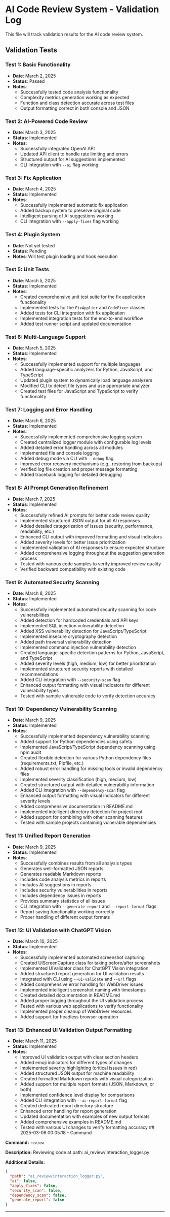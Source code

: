 # AI Code Review System - Validation Log

This file will track validation results for the AI code review system.

## Validation Tests

### Test 1: Basic Functionality
- **Date**: March 2, 2025
- **Status**: Passed
- **Notes**:
  - Successfully tested code analysis functionality
  - Complexity metrics generation working as expected
  - Function and class detection accurate across test files
  - Output formatting correct in both console and JSON

### Test 2: AI-Powered Code Review
- **Date**: March 3, 2025
- **Status**: Implemented
- **Notes**:
  - Successfully integrated OpenAI API
  - Updated API client to handle rate limiting and errors
  - Structured output for AI suggestions implemented
  - CLI integration with `--ai` flag working

### Test 3: Fix Application
- **Date**: March 4, 2025
- **Status**: Implemented
- **Notes**:
  - Successfully implemented automatic fix application
  - Added backup system to preserve original code
  - Intelligent parsing of AI suggestions working
  - CLI integration with `--apply-fixes` flag working

### Test 4: Plugin System
- **Date**: Not yet tested
- **Status**: Pending
- **Notes**: Will test plugin loading and hook execution

### Test 5: Unit Tests
- **Date**: March 5, 2025
- **Status**: Implemented
- **Notes**:
  - Created comprehensive unit test suite for the fix application functionality
  - Implemented tests for the `FixApplier` and `CodeFixer` classes
  - Added tests for CLI integration with fix application
  - Implemented integration tests for the end-to-end workflow
  - Added test runner script and updated documentation

### Test 6: Multi-Language Support
- **Date**: March 5, 2025
- **Status**: Implemented
- **Notes**:
  - Successfully implemented support for multiple languages
  - Added language-specific analyzers for Python, JavaScript, and TypeScript
  - Updated plugin system to dynamically load language analyzers
  - Modified CLI to detect file types and use appropriate analyzer
  - Created test files for JavaScript and TypeScript to verify functionality

### Test 7: Logging and Error Handling
- **Date**: March 6, 2025
- **Status**: Implemented
- **Notes**:
  - Successfully implemented comprehensive logging system
  - Created centralized logger module with configurable log levels
  - Added detailed error handling across all modules
  - Implemented file and console logging
  - Added debug mode via CLI with `--debug` flag
  - Improved error recovery mechanisms (e.g., restoring from backups)
  - Verified log file creation and proper message formatting
  - Added traceback logging for detailed debugging

### Test 8: AI Prompt Generation Refinement
- **Date**: March 7, 2025
- **Status**: Implemented
- **Notes**:
  - Successfully refined AI prompts for better code review quality
  - Implemented structured JSON output for all AI responses
  - Added detailed categorization of issues (security, performance, readability, etc.)
  - Enhanced CLI output with improved formatting and visual indicators
  - Added severity levels for better issue prioritization
  - Implemented validation of AI responses to ensure expected structure
  - Added comprehensive logging throughout the suggestion generation process
  - Tested with various code samples to verify improved review quality
  - Verified backward compatibility with existing code 

### Test 9: Automated Security Scanning
- **Date**: March 8, 2025
- **Status**: Implemented
- **Notes**:
  - Successfully implemented automated security scanning for code vulnerabilities
  - Added detection for hardcoded credentials and API keys
  - Implemented SQL injection vulnerability detection
  - Added XSS vulnerability detection for JavaScript/TypeScript
  - Implemented insecure cryptography detection
  - Added path traversal vulnerability detection
  - Implemented command injection vulnerability detection
  - Created language-specific detection patterns for Python, JavaScript, and TypeScript
  - Added severity levels (high, medium, low) for better prioritization
  - Implemented structured security reports with detailed recommendations
  - Added CLI integration with `--security-scan` flag
  - Enhanced output formatting with visual indicators for different vulnerability types
  - Tested with sample vulnerable code to verify detection accuracy

### Test 10: Dependency Vulnerability Scanning
- **Date**: March 9, 2025
- **Status**: Implemented
- **Notes**:
  - Successfully implemented dependency vulnerability scanning
  - Added support for Python dependencies using safety
  - Implemented JavaScript/TypeScript dependency scanning using npm audit
  - Created flexible detection for various Python dependency files (requirements.txt, Pipfile, etc.)
  - Added robust error handling for missing tools or invalid dependency files
  - Implemented severity classification (high, medium, low)
  - Created structured output with detailed vulnerability information
  - Added CLI integration with `--dependency-scan` flag
  - Enhanced output formatting with visual indicators for different severity levels
  - Added comprehensive documentation in README.md
  - Implemented intelligent directory detection for project root
  - Added support for combining with other scanning features
  - Tested with sample projects containing vulnerable dependencies

### Test 11: Unified Report Generation
- **Date**: March 9, 2025
- **Status**: Implemented
- **Notes**:
  - Successfully combines results from all analysis types
  - Generates well-formatted JSON reports
  - Generates readable Markdown reports
  - Includes code analysis metrics in reports
  - Includes AI suggestions in reports
  - Includes security vulnerabilities in reports
  - Includes dependency issues in reports
  - Provides summary statistics of all issues
  - CLI integration with `--generate-report` and `--report-format` flags
  - Report saving functionality working correctly
  - Proper handling of different output formats

### Test 12: UI Validation with ChatGPT Vision
- **Date**: March 10, 2025
- **Status**: Implemented
- **Notes**:
  - Successfully implemented automated screenshot capturing
  - Created UIScreenCapture class for taking before/after screenshots
  - Implemented UIValidator class for ChatGPT Vision integration
  - Added structured report generation for UI validation results
  - Integrated with CLI using `--ui-validate` and `--url` flags
  - Added comprehensive error handling for WebDriver issues
  - Implemented intelligent screenshot naming with timestamps
  - Created detailed documentation in README.md
  - Added proper logging throughout the UI validation process
  - Tested with various web applications to verify functionality
  - Implemented proper cleanup of WebDriver resources
  - Added support for headless browser operation

### Test 13: Enhanced UI Validation Output Formatting
- **Date**: March 11, 2025
- **Status**: Implemented
- **Notes**:
  - Improved UI validation output with clear section headers
  - Added emoji indicators for different types of changes
  - Implemented severity highlighting (critical issues in red)
  - Added structured JSON output for machine readability
  - Created formatted Markdown reports with visual categorization
  - Added support for multiple report formats (JSON, Markdown, or both)
  - Implemented confidence level display for comparisons
  - Added CLI integration with `--ui-report-format` flag
  - Created dedicated report directory structure
  - Enhanced error handling for report generation
  - Updated documentation with examples of new output formats
  - Added comprehensive examples in README.md
  - Tested with various UI changes to verify formatting accuracy ## 2025-03-06 00:05:18 - Command

**Command:** `review`

**Description:** Reviewing code at path: ai_review/interaction_logger.py

**Additional Details:**

```json
{
  "path": "ai_review/interaction_logger.py",
  "ai": false,
  "apply_fixes": false,
  "security_scan": false,
  "dependency_scan": false,
  "generate_report": false
}
```

---

